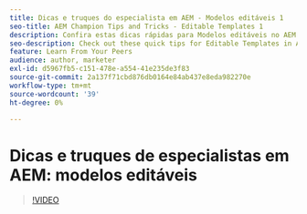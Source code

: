 ```yaml
---
title: Dicas e truques do especialista em AEM - Modelos editáveis 1
seo-title: AEM Champion Tips and Tricks - Editable Templates 1
description: Confira estas dicas rápidas para Modelos editáveis no AEM Sites do campeão e especialista em AEM, Greg Dimeris. Experimente-os em sua instância hoje.
seo-description: Check out these quick tips for Editable Templates in AEM Sites by AEM Champion and expert, Greg Dimeris. Try them out in your instance today.
feature: Learn From Your Peers
audience: author, marketer
exl-id: d5967fb5-c151-478e-a554-41e235de3f83
source-git-commit: 2a137f71cbd876db0164e84ab437e8eda982270e
workflow-type: tm+mt
source-wordcount: '39'
ht-degree: 0%

---
```


# Dicas e truques de especialistas em AEM: modelos editáveis

>[!VIDEO](https://video.tv.adobe.com/v/3409424?quality=12&learn=on)
